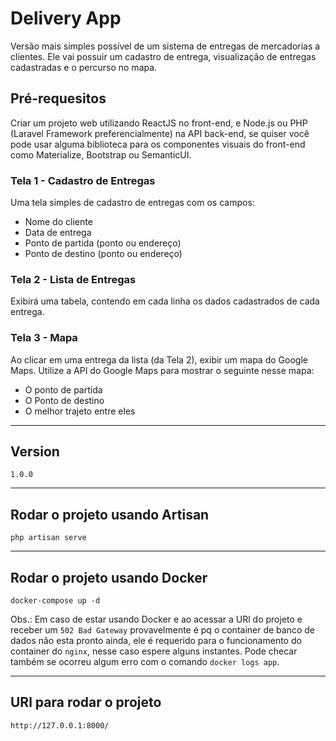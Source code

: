# Delivery App

Versão mais simples possível de um sistema de entregas de mercadorias a
clientes. Ele vai possuir um cadastro de entrega, visualização de entregas cadastradas e
o percurso no mapa.

## Pré-requesitos

Criar um projeto web utilizando ReactJS no front-end, e Node.js ou PHP (Laravel
Framework preferencialmente) na API back-end, se quiser você pode usar alguma
biblioteca para os componentes visuais do front-end como Materialize, Bootstrap ou
SemanticUI.

### Tela 1 - Cadastro de Entregas

Uma tela simples de cadastro de entregas com os campos:

- Nome do cliente
- Data de entrega
- Ponto de partida (ponto ou endereço)
- Ponto de destino (ponto ou endereço)

### Tela 2 - Lista de Entregas

Exibirá uma tabela, contendo em cada linha os dados cadastrados de cada entrega.

### Tela 3 - Mapa

Ao clicar em uma entrega da lista (da Tela 2), exibir um mapa do Google Maps.
Utilize a API do Google Maps para mostrar o seguinte nesse mapa:

- O ponto de partida
- O Ponto de destino
- O melhor trajeto entre eles

---

## Version

```1.0.0```

---

## Rodar o projeto usando Artisan

```php artisan serve```

---

## Rodar o projeto usando Docker

```docker-compose up -d```

Obs.: Em caso de estar usando Docker e ao acessar a URl do projeto e receber um `502 Bad Gateway` provavelmente é pq o container de banco de dados não esta pronto ainda, ele é requerido para o funcionamento do container do `nginx`, nesse caso espere alguns instantes.
Pode checar também se ocorreu algum erro com o comando `docker logs app`.

---

## URl para rodar o projeto

```http://127.0.0.1:8000/```
